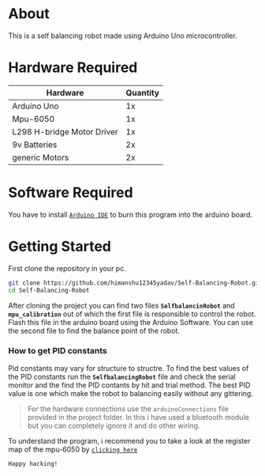 # About
This is a self balancing robot made using Arduino Uno microcontroller.

# Hardware Required
|Hardware|Quantity|
|----|----|
|Arduino Uno|1x|
|Mpu-6050|1x|
| L298 H-bridge Motor Driver| 1x|
| 9v Batteries|2x|
| generic Motors|2x|

# Software Required
You  have  to install [`Arduino IDE`](https://www.arduino.cc/en/main/software) to burn this program into the arduino board.

# Getting Started
First clone the repository in your pc.
```bash 
git clone https://github.com/himanshu12345yadav/Self-Balancing-Robot.git
cd Self-Balancing-Robot
```

After cloning the project you can find two files **`SelfbalancinRobot`** and **`mpu_calibration`** out of which the first file is responsible to control the robot. Flash this file in the arduino board using the Arduino Software. You can use the second file to find the balance point of the robot.

### How to get PID constants
Pid constants may vary for structure to structre. To find the best values of the PID constants run the **`SelfbalancingRobot`** file and check the serial monitor and the find the PID contants by hit and trial method. The best PID value is one which make the robot to balancing easily without any gittering.

> For the hardware connections use the `arduinoConnections` file provided in the project folder. In this i have used a bluetooth module but you can completely ignore it and do other wiring.

To understand the program, i recommend you to take a look at the register map of the mpu-6050 by [`clicking here`](https://invensense.tdk.com/wp-content/uploads/2015/02/MPU-6000-Register-Map1.pdf)

`Happy hacking!`